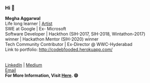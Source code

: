 ### Hi :wave:

**Megha Aggarwal** 
<br>
Life long learner | [Artist](https://www.instagram.com/freed.bird/) 
<br>
SWE at Google | Ex- Microsoft 
<br>
Software Developer | Hackthon (SIH-2017, SIH-2018, Wintathon-2017) winner | Hackathon Mentor (SIH-2020) winner
<br>
Tech Community Contributor | Ex-Director @ WWC-Hyderabad 
<br>
Link to portfolio: http://codeb1ooded.herokuapp.com/
<br>
<br>
<br>
[LinkedIn](https://www.linkedin.com/in/codeb1ooded/) | [Medium](https://medium.com/codeblooded)
<br>
[Email](meghaaggarwal493@gmail.com)
<br>
**For More Information, Visit [Here](http://codeb1ooded.herokuapp.com/). :smile:**
